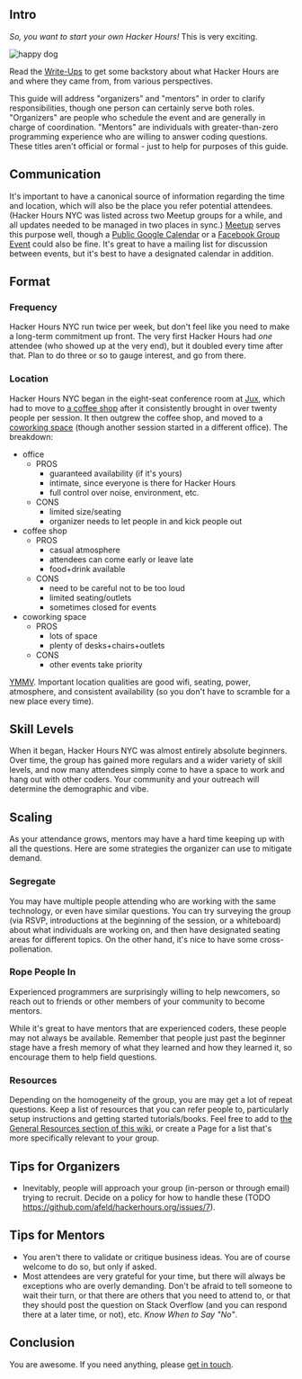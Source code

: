 ## Intro

*So, you want to start your own Hacker Hours!*  This is very exciting.

![happy dog](http://photovide.com/wp-content/uploads/2012/08/Happy-Animals-06.jpg)

Read the [Write-Ups](https://github.com/afeld/hackerhours.org/wiki#write-ups) to get some backstory about what Hacker Hours are and where they came from, from various perspectives.

This guide will address "organizers" and "mentors" in order to clarify responsibilities, though one person can certainly serve both roles.  "Organizers" are people who schedule the event and are generally in charge of coordination.  "Mentors" are individuals with greater-than-zero programming experience who are willing to answer coding questions.  These titles aren't official or formal - just to help for purposes of this guide.

## Communication

It's important to have a canonical source of information regarding the time and location, which will also be the place you refer potential attendees.  (Hacker Hours NYC was listed across two Meetup groups for a while, and all updates needed to be managed in two places in sync.)  [Meetup](http://www.meetup.com/) serves this purpose well, though a [Public Google Calendar](https://support.google.com/calendar/answer/37083?hl=en) or a [Facebook Group Event](https://www.facebook.com/help/185716894811068/) could also be fine.  It's great to have a mailing list for discussion between events, but it's best to have a designated calendar in addition.

## Format

### Frequency

Hacker Hours NYC run twice per week, but don't feel like you need to make a long-term commitment up front.  The very first Hacker Hours had *one* attendee (who showed up at the very end), but it doubled every time after that.  Plan to do three or so to gauge interest, and go from there.

### Location

Hacker Hours NYC began in the eight-seat conference room at [Jux](https://jux.com/gallery/1239211), which had to move to [a coffee shop](http://www.vineapple.com/) after it consistently brought in over twenty people per session.  It then outgrew the coffee shop, and moved to a [coworking space](http://www.alleynyc.com/) (though another session started in a different office).  The breakdown:

* office
    * PROS
        * guaranteed availability (if it's yours)
        * intimate, since everyone is there for Hacker Hours
        * full control over noise, environment, etc.
    * CONS
        * limited size/seating
        * organizer needs to let people in and kick people out
* coffee shop
    * PROS
        * casual atmosphere
        * attendees can come early or leave late
        * food+drink available
    * CONS
        * need to be careful not to be too loud
        * limited seating/outlets
        * sometimes closed for events
* coworking space
    * PROS
        * lots of space
        * plenty of desks+chairs+outlets
    * CONS
        * other events take priority

[YMMV](http://www.urbandictionary.com/define.php?term=YMMV).  Important location qualities are good wifi, seating, power, atmosphere, and consistent availability (so you don't have to scramble for a new place every time).

## Skill Levels

When it began, Hacker Hours NYC was almost entirely absolute beginners.  Over time, the group has gained more regulars and a wider variety of skill levels, and now many attendees simply come to have a space to work and hang out with other coders.  Your community and your outreach will determine the demographic and vibe.

## Scaling

As your attendance grows, mentors may have a hard time keeping up with all the questions.  Here are some strategies the organizer can use to mitigate demand.

### Segregate

You may have multiple people attending who are working with the same technology, or even have similar questions.  You can try surveying the group (via RSVP, introductions at the beginning of the session, or a whiteboard) about what individuals are working on, and then have designated seating areas for different topics.  On the other hand, it's nice to have some cross-pollenation.

### Rope People In

Experienced programmers are surprisingly willing to help newcomers, so reach out to friends or other members of your community to become mentors.

While it's great to have mentors that are experienced coders, these people may not always be available.  Remember that people just past the beginner stage have a fresh memory of what they learned and how they learned it, so encourage them to help field questions.

### Resources

Depending on the homogeneity of the group, you are may get a lot of repeat questions.  Keep a list of resources that you can refer people to, particularly setup instructions and getting started tutorials/books.  Feel free to add to [the General Resources section of this wiki](https://github.com/afeld/hackerhours.org/wiki#resources), or create a Page for a list that's more specifically relevant to your group.

## Tips for Organizers

* Inevitably, people will approach your group (in-person or through email) trying to recruit.  Decide on a policy for how to handle these (TODO https://github.com/afeld/hackerhours.org/issues/7).

## Tips for Mentors

* You aren't there to validate or critique business ideas. You are of course welcome to do so, but only if asked.
* Most attendees are very grateful for your time, but there will always be exceptions who are overly demanding.  Don't be afraid to tell someone to wait their turn, or that there are others that you need to attend to, or that they should post the question on Stack Overflow (and you can respond there at a later time, or not), etc.  *Know When to Say "No"*.

## Conclusion

You are awesome.  If you need anything, please [get in touch](hackerhoursnyc@gmail.com).

